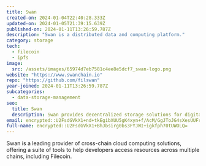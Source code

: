 ```yaml
---
title: Swan
created-on: 2024-01-04T22:40:28.333Z
updated-on: 2024-01-05T21:39:15.639Z
published-on: 2024-01-11T13:26:59.787Z
description: "Swan is a distributed data and computing platform."
category: storage
tech:
  - filecoin
  - ipfs
image:
  src: /assets/images/65974d7eb7581c4ee8e5dcf7_swan-logo.png
website: "https://www.swanchain.io"
repo: "https://github.com/filswan"
year-joined: 2024-01-11T13:26:59.787Z
subcategories:
  - data-storage-management
seo:
  title: Swan
  description: Swan provides decentralized storage solutions for digital assets.
email: encrypted::U2FsdGVkX1+nd+tkEgibXUU5gK4xyn+f/AcM/GgJToJG4sXesUUFrJc+GuiO5wg8
full-name: encrypted::U2FsdGVkX1+BhJbsirg0bs3FYJWI+igkfph70tUWOLQ=
---
```


Swan is a leading provider of cross-chain cloud computing solutions, offering a suite of tools to help developers access resources across multiple chains, including Filecoin.
